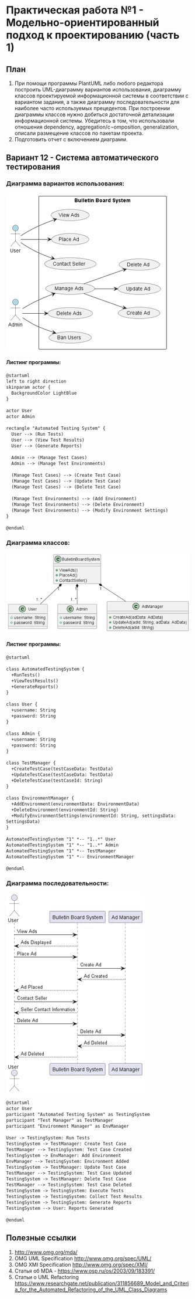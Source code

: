 # Практическая работа №1 - Модельно-ориентированный подход к проектированию (часть 1)

## План 

1. При помощи программы PlantUML либо любого редактора построить UML-диаграмму вариантов использования, диаграмму классов проектируемой информационной системы в соответствии с вариантом задания, а также диаграмму последовательности для наиболее часто используемых прецедентов.
При построении диаграммы классов нужно добиться достаточной детализации информационной системы.
Убедитесь в том, что использовали отношения dependency, aggregation/c¬omposition, generalization, описали размещение классов по пакетам проекта.
2. Подготовить отчет с включением диаграмм.

## Вариант 12 - Система автоматического тестирования

### Диаграмма вариантов использования:

![image](https://github.com/l-karian-l/Theory_and_methods_of_programming/blob/main/Pr1/USD.png)

#### Листинг программы:

```
@startuml
left to right direction
skinparam actor {
  BackgroundColor LightBlue
}

actor User
actor Admin

rectangle "Automated Testing System" {
  User --> (Run Tests)
  User --> (View Test Results)
  User --> (Generate Reports)

  Admin --> (Manage Test Cases)
  Admin --> (Manage Test Environments)

  (Manage Test Cases) --> (Create Test Case)
  (Manage Test Cases) --> (Update Test Case)
  (Manage Test Cases) --> (Delete Test Case)

  (Manage Test Environments) --> (Add Environment)
  (Manage Test Environments) --> (Delete Environment)
  (Manage Test Environments) --> (Modify Environment Settings)
}

@enduml

```

### Диаграмма классов:

![image](https://github.com/l-karian-l/Theory_and_methods_of_programming/blob/main/Pr1/CD.png)

#### Листинг программы:

```
@startuml

class AutomatedTestingSystem {
  +RunTests()
  +ViewTestResults()
  +GenerateReports()
}

class User {
  +username: String
  +password: String
}

class Admin {
  +username: String
  +password: String
}

class TestManager {
  +CreateTestCase(testCaseData: TestData)
  +UpdateTestCase(testCaseData: TestData)
  +DeleteTestCase(testCaseId: String)
}

class EnvironmentManager {
  +AddEnvironment(environmentData: EnvironmentData)
  +DeleteEnvironment(environmentId: String)
  +ModifyEnvironmentSettings(environmentId: String, settingsData: SettingsData)
}

AutomatedTestingSystem "1" *-- "1..*" User
AutomatedTestingSystem "1" *-- "1..*" Admin
AutomatedTestingSystem "1" *-- TestManager
AutomatedTestingSystem "1" *-- EnvironmentManager

@enduml

```

### Диаграмма последовательности:

![image](https://github.com/l-karian-l/Theory_and_methods_of_programming/blob/main/Pr1/SD.png)

```
@startuml
actor User
participant "Automated Testing System" as TestingSystem
participant "Test Manager" as TestManager
participant "Environment Manager" as EnvManager

User -> TestingSystem: Run Tests
TestingSystem -> TestManager: Create Test Case
TestManager --> TestingSystem: Test Case Created
TestingSystem -> EnvManager: Add Environment
EnvManager --> TestingSystem: Environment Added
TestingSystem -> TestManager: Update Test Case
TestManager --> TestingSystem: Test Case Updated
TestingSystem -> TestManager: Delete Test Case
TestManager --> TestingSystem: Test Case Deleted
TestingSystem -> TestingSystem: Execute Tests
TestingSystem -> TestingSystem: Collect Test Results
TestingSystem -> TestingSystem: Generate Reports
TestingSystem --> User: Reports Generated

@enduml

```


## Полезные ссылки

1. 	http://www.omg.org/mda/
2.	OMG UML Specification http://www.omg.org/spec/UML/ 
3.	OMG XMI Specification http://www.omg.org/spec/XMI/ 
4.	Статья об MDA - https://www.osp.ru/os/2003/09/183391/ 
5.	Статьи о UML Refactoring https://www.researchgate.net/publication/311856689_Model_and_Criteria_for_the_Automated_Refactoring_of_the_UML_Class_Diagrams 

